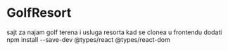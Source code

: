 # GolfResort
sajt za najam golf terena i usluga resorta
kad se clonea u frontendu dodati npm install --save-dev @types/react @types/react-dom
